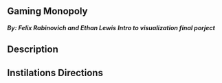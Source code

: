 ## Gaming Monopoly ##
_**By: Felix Rabinovich and Ethan Lewis**_
_**Intro to visualization final porject**_

## Description ##
## Instilations Directions ##

